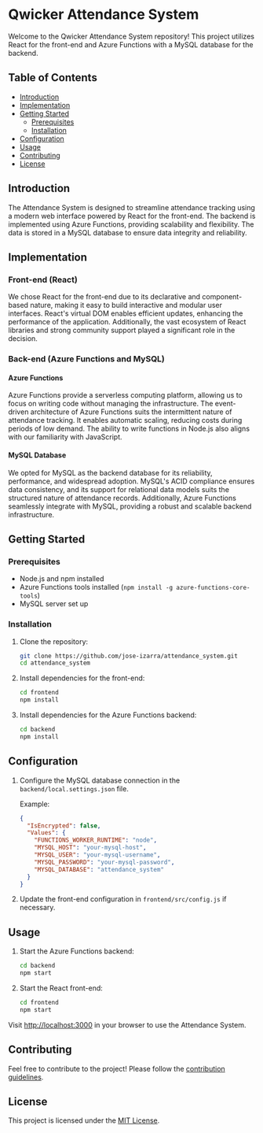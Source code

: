 
# Qwicker Attendance System

Welcome to the Qwicker Attendance System repository! This project utilizes React for the front-end and Azure Functions with a MySQL database for the backend.

## Table of Contents
- [Introduction](#introduction)
- [Implementation](#implementation)
- [Getting Started](#getting-started)
  - [Prerequisites](#prerequisites)
  - [Installation](#installation)
- [Configuration](#configuration)
- [Usage](#usage)
- [Contributing](#contributing)
- [License](#license)

## Introduction
The Attendance System is designed to streamline attendance tracking using a modern web interface powered by React for the front-end. The backend is implemented using Azure Functions, providing scalability and flexibility. The data is stored in a MySQL database to ensure data integrity and reliability.

## Implementation

### Front-end (React)
We chose React for the front-end due to its declarative and component-based nature, making it easy to build interactive and modular user interfaces. React's virtual DOM enables efficient updates, enhancing the performance of the application. Additionally, the vast ecosystem of React libraries and strong community support played a significant role in the decision.

### Back-end (Azure Functions and MySQL)
#### Azure Functions
Azure Functions provide a serverless computing platform, allowing us to focus on writing code without managing the infrastructure. The event-driven architecture of Azure Functions suits the intermittent nature of attendance tracking. It enables automatic scaling, reducing costs during periods of low demand. The ability to write functions in Node.js also aligns with our familiarity with JavaScript.

#### MySQL Database
We opted for MySQL as the backend database for its reliability, performance, and widespread adoption. MySQL's ACID compliance ensures data consistency, and its support for relational data models suits the structured nature of attendance records. Additionally, Azure Functions seamlessly integrate with MySQL, providing a robust and scalable backend infrastructure.

## Getting Started

### Prerequisites
- Node.js and npm installed
- Azure Functions tools installed (`npm install -g azure-functions-core-tools`)
- MySQL server set up

### Installation
1. Clone the repository:
   ```bash
   git clone https://github.com/jose-izarra/attendance_system.git
   cd attendance_system
   ```

2. Install dependencies for the front-end:
   ```bash
   cd frontend
   npm install
   ```

3. Install dependencies for the Azure Functions backend:
   ```bash
   cd backend
   npm install
   ```

## Configuration
1. Configure the MySQL database connection in the `backend/local.settings.json` file.

   Example:
   ```json
   {
     "IsEncrypted": false,
     "Values": {
       "FUNCTIONS_WORKER_RUNTIME": "node",
       "MYSQL_HOST": "your-mysql-host",
       "MYSQL_USER": "your-mysql-username",
       "MYSQL_PASSWORD": "your-mysql-password",
       "MYSQL_DATABASE": "attendance_system"
     }
   }
   ```

2. Update the front-end configuration in `frontend/src/config.js` if necessary.

## Usage
1. Start the Azure Functions backend:
   ```bash
   cd backend
   npm start
   ```

2. Start the React front-end:
   ```bash
   cd frontend
   npm start
   ```

Visit [http://localhost:3000](http://localhost:3000) in your browser to use the Attendance System.

## Contributing
Feel free to contribute to the project! Please follow the [contribution guidelines](CONTRIBUTING.md).

## License
This project is licensed under the [MIT License](LICENSE).
